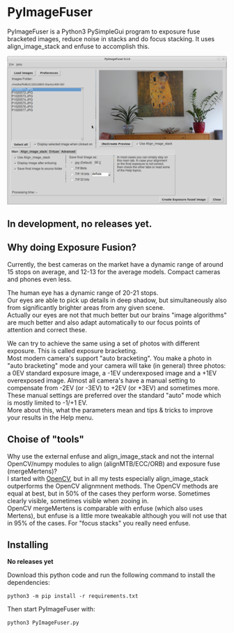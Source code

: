 # PyImageFuser
PyImageFuser is a Python3 PySimpleGui program to exposure fuse bracketed images, reduce noise in stacks and do focus stacking. It uses align_image_stack and enfuse to accomplish this.

<!--- ![splash](https://github.com/hvdwolf/PyImageFuser/raw/main/artwork/splash.png) --->
![main screen linux](https://github.com/hvdwolf/PyImageFuser/raw/main/screenshots/PIF-main-xfce4.jpg)

## In development, no releases yet.

## Why doing Exposure Fusion?

Currently, the best cameras on the market have a dynamic range of around 15 stops on average, and 12-13 for the average models.
Compact cameras and phones even less.  

The human eye has a dynamic range of 20-21 stops.  
Our eyes are able to pick up details in deep shadow, but simultaneously also from significantly brighter areas from any given scene.  
Actually our eyes are not that much better but our brains "image algorithms" are much better and also adapt automatically to our focus points of attention and correct these.  

We can try to achieve the same using a set of photos with different exposure. This is called exposure bracketing.  
Most modern camera's support "auto bracketing". You make a photo in "auto bracketing" mode and your camera will take (in general) three photos: a 0EV standard exposure image, a -1EV underexposed image and a +1EV overexposed image.
Almost all camera's have a manual setting to compensate from -2EV (or -3EV) to +2EV (or +3EV) and sometimes more.
These manual settings are preferred over the standard "auto" mode which is mostly limited to -1/+1 EV.  
More about this, what the parameters mean and tips & tricks to improve your results in the Help menu.

## Choise of "tools"
Why use the external enfuse and align_image_stack and not the internal OpenCV/numpy modules to align (alignMTB/ECC/ORB) and exposure fuse (mergeMertens)?  
I started with [OpenCV](https://github.com/hvdwolf/PyImageFuser/tree/opencv), but in all my tests especially align_image_stack outperforms the OpenCV alignmnent methods. The OpenCV methods are equal at best, but in 50% of the cases they perform worse. Sometimes clearly visible, sometimes visible when zooing in.  
OpenCV mergeMertens is comparable with enfuse (which also uses Mertens), but enfuse is a little more tweakable although you will not use that in 95% of the cases. For "focus stacks" you really need enfuse.



## Installing
**No releases yet**
<!--- Either download one of the pyinstaller packages from the [Releases](https://github.com/hvdwolf/PyImageFuser/releases) page.
Unzip it so some place of your liking and start the binary with:

* "PyImageFuser &" (Linux)
* "PyImageFuser.exe" (Windows)
* "PyImageFuser &" (MacOS). *(There is no bundle yet. Maybe later.)*
--->
Download this python code and run the following command to install the dependencies:

    python3 -m pip install -r requirements.txt

Then start PyImageFuser with:

    python3 PyImageFuser.py


